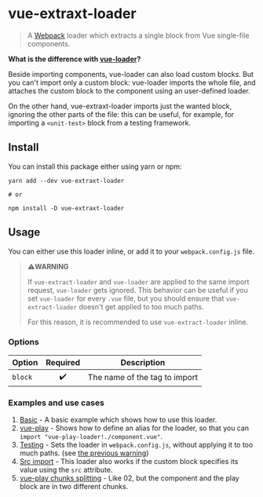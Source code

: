 # vue-extraxt-loader
> A [Webpack](https://webpack.js.org) loader which extracts a single block from Vue single-file components.

**What is the difference with [vue-loader](https://github.com/vuejs/vue-loader)?**

Beside importing components, vue-loader can also load custom blocks. But you can't​ import only a custom block: vue-loader imports the whole file, and attaches the custom block to the component using an user-defined loader.

On the other hand, vue-extraxt-loader imports just the wanted block, ignoring the other parts of the file: this can be useful, for example, for importing a `<unit-test>` block from a testing framework.

## Install

You can install this package either using yarn or npm:

```
yarn add --dev vue-extraxt-loader

# or

npm install -D vue-extraxt-loader
```

## Usage

You can either use this loader inline, or add it to your `webpack.config.js` file.

<a name="warning-inline-loader"></a>
> ⚠️**WARNING**
>
> If `vue-extract-loader` and `vue-loader` are applied to the same import request, `vue-loader` gets ignored.
> This behavior can be useful if you set `vue-loader` for every `.vue` file, but you should ensure that `vue-extract-loader` doesn't get applied to too much paths.
> 
> For this reason, it is recommended to use `vue-extract-loader` inline.

### Options

| Option | Required | Description |
| ------------- |:-------------:| ----- |
| `block` | ✔️ | The name of the tag to import  |

### Examples and use cases

01. [Basic](./examples/01-base/) - A basic example which shows how to use this loader.
02. [vue-play](./examples/02-play) - Shows how to define an alias for the loader, so that you can `import "vue-play-loader!./component.vue"`.
03. [Testing](./examples/03-play) - Sets the loader in `webpack.config.js`, without applying it to too much paths. (see [the previous warning](#warning-inline-loader))
04. [Src import](./examples/04-src-import/) - This loader also works if the custom block specifies its value using the `src` attribute.
05. [vue-play chunks splitting](./examples/05-play-chunks) - Like 02, but the component and the play block are in two different chunks.
